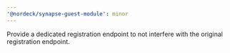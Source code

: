 ```yaml
---
'@nordeck/synapse-guest-module': minor
---
```


Provide a dedicated registration endpoint to not interfere with the original
registration endpoint.
